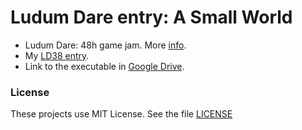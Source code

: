 # Ludum Dare entry: A Small World
* Ludum Dare: 48h game jam. More [info](https://en.wikipedia.org/wiki/Ludum_Dare).
* My [LD38 entry](https://ldjam.com/events/ludum-dare/38/my-idea-of-a-small-world).
* Link to the executable in [Google Drive](https://drive.google.com/open?id=12scBc-ofJQ5eVy8YpjOHZ-SUX_aIuQjY).

### License
These projects use MIT License. See the file [LICENSE](LICENSE)